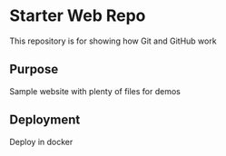 # Starter Web Repo

This repository is for showing how Git and GitHub work

## Purpose


Sample website with plenty of files for demos


## Deployment
Deploy in docker


